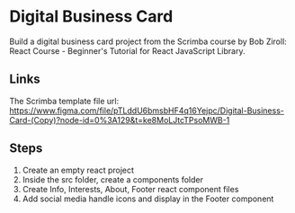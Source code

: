 # Digital Business Card

Build a digital business card project from the Scrimba course by Bob Ziroll: React Course - Beginner's Tutorial for React JavaScript Library.

## Links

The Scrimba template file url: https://www.figma.com/file/pTLddU6bmsbHF4q16Yejpc/Digital-Business-Card-(Copy)?node-id=0%3A129&t=ke8MoLJtcTPsoMWB-1

## Steps
1. Create an empty react project
2. Inside the src folder, create a components folder
3. Create Info, Interests, About, Footer react component files
4. Add social media handle icons and display in the Footer component